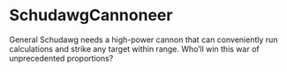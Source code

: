 # SchudawgCannoneer
General Schudawg needs a high-power cannon that can conveniently run calculations and strike any target within range. Who’ll win this war of unprecedented proportions?

